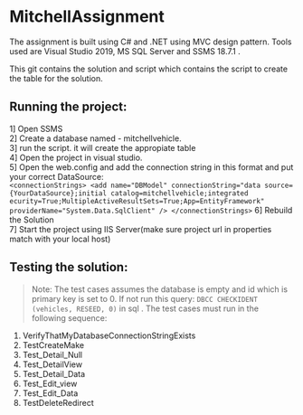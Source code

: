 # MitchellAssignment

The assignment is built using C# and .NET using MVC design pattern.
Tools used are Visual Studio 2019, MS SQL Server and SSMS 18.7.1 .

This git contains the solution and script which contains the script to create the table for the solution.

## Running the project:<br />
1] Open SSMS <br />
2] Create a database named - mitchellvehicle.<br />
3] run the script. it will create the appropiate table<br />
4] Open the project in visual studio.<br />
5] Open the web.config and add the connection string in this format and put your correct DataSource:<br />
			`<connectionStrings> <add name="DBModel" connectionString="data source={YourDataSource};initial catalog=mitchellvehicle;integrated ecurity=True;MultipleActiveResultSets=True;App=EntityFramework" providerName="System.Data.SqlClient" />
				</connectionStrings>`
 6] Rebuild the Solution<br />
 7] Start the project using IIS Server(make sure project url in properties match with your local host)<br />

 
 
## Testing the solution: <br />
> Note: 	The test cases assumes the database is empty and id which is primary key is set to 0.  If not run this query: `DBCC CHECKIDENT (vehicles, RESEED, 0)` in sql . The test cases must run in the following sequence: 

1. VerifyThatMyDatabaseConnectionStringExists<br />
2. TestCreateMake<br />
3. Test_Detail_Null<br />
4. Test_DetailView<br />
5. Test_Detail_Data<br />
6. Test_Edit_view<br />
7. Test_Edit_Data<br />
8. TestDeleteRedirect<br />
